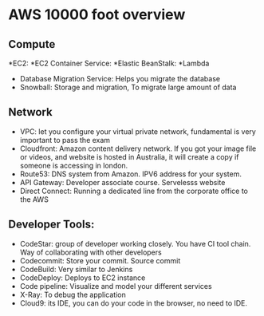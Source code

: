 # AWS 10000 foot overview

## Compute
*EC2:
*EC2 Container Service:
*Elastic BeanStalk:
*Lambda


* Database Migration Service: Helps you migrate the database
* Snowball: Storage and migration, To migrate large amount of data


## Network
* VPC: let you configure your virtual private network, fundamental is very important to pass the exam
* Cloudfront: Amazon content delivery network.  If you got your image file or videos, and website is hosted in Australia, it will create a copy if someone is accessing in london.
* Route53: DNS system from Amazon. IPV6 address for your system.
* API Gateway: Developer associate course. Servelesss website 
* Direct Connect: Running a dedicated line from the corporate office to the AWS



## Developer Tools:
* CodeStar: group of developer working closely. You have CI tool chain. Way of collaborating with other developers
* Codecommit: Store your commit. Source commit
* CodeBuild: Very similar to Jenkins
* CodeDeploy: Deploys to EC2 instance
* Code pipeline: Visualize and model your different services
* X-Ray: To debug the application
* Cloud9: its IDE, you can do your code in the browser, no need to IDE.




